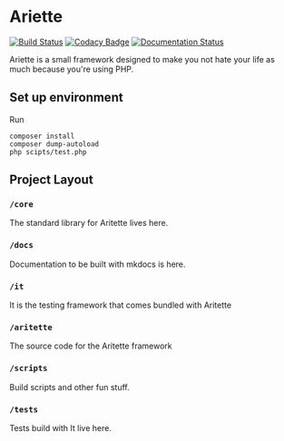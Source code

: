 # Ariette
[![Build Status](https://travis-ci.org/rrdelaney/Ariette.svg?branch=master)](https://travis-ci.org/rrdelaney/Ariette)
[![Codacy Badge](https://www.codacy.com/project/badge/1d9c24c757eb4e478f1e6aa96e914971)](https://www.codacy.com/app/rrdelaney/Ariette)
[![Documentation Status](https://readthedocs.org/projects/ariette/badge/?version=latest)](https://readthedocs.org/projects/ariette/?badge=latest)

Ariette is a small framework designed to make you not hate your life as much because
you're using PHP.

## Set up environment

Run

```
composer install
composer dump-autoload
php scipts/test.php
```

## Project Layout

### `/core`
The standard library for Aritette lives here.

### `/docs`
Documentation to be built with mkdocs is here.

### `/it`
It is the testing framework that comes bundled with Aritette

### `/aritette`
The source code for the Aritette framework

### `/scripts`
Build scripts and other fun stuff.

### `/tests`
Tests build with It live here.
